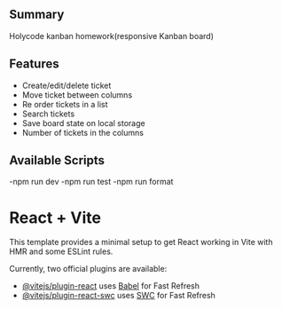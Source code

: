 ## Summary

Holycode kanban homework(responsive Kanban board) 

## Features
 - Create/edit/delete ticket
 - Move ticket between columns
 - Re order tickets in a list
 - Search tickets
 - Save board state on local storage
 - Number of tickets in the columns

 ## Available Scripts
 -npm run dev
 -npm run test
 -npm run format

# React + Vite

This template provides a minimal setup to get React working in Vite with HMR and some ESLint rules.

Currently, two official plugins are available:

- [@vitejs/plugin-react](https://github.com/vitejs/vite-plugin-react/blob/main/packages/plugin-react/README.md) uses [Babel](https://babeljs.io/) for Fast Refresh
- [@vitejs/plugin-react-swc](https://github.com/vitejs/vite-plugin-react-swc) uses [SWC](https://swc.rs/) for Fast Refresh

